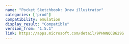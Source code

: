 ```yaml
---
name: "Pocket Sketchbook: Draw illustrator"
categories: ['prod']
compatibility: emulation
display_result: "Compatible"
version_from: "1.5.1"
link: https://apps.microsoft.com/detail/9PHWNQCB629S
---
```

